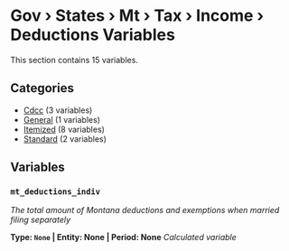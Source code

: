 # Gov › States › Mt › Tax › Income › Deductions Variables

This section contains 15 variables.

## Categories

- [Cdcc](cdcc/index.md) (3 variables)
- [General](general/index.md) (1 variables)
- [Itemized](itemized/index.md) (8 variables)
- [Standard](standard/index.md) (2 variables)

## Variables

### `mt_deductions_indiv`
*The total amount of Montana deductions and exemptions when married filing separately*

**Type: `None` | Entity: None | Period: None**
*Calculated variable*

